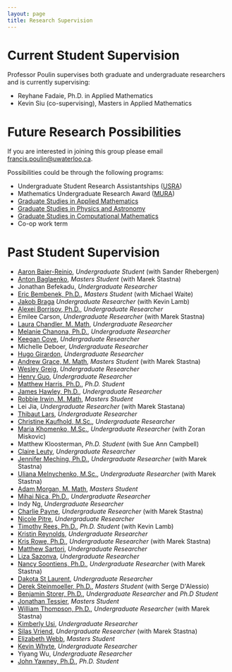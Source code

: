 ```yaml
---
layout: page
title: Research Supervision
---
```


# Current Student Supervision

Professor Poulin supervises both graduate and undergraduate researchers and is currently supervising:

- Reyhane Fadaie, Ph.D. in Applied Mathematics
- Kevin Siu (co-supervising), Masters in Applied Mathematics

# Future Research Possibilities

If you are interested in joining this group please email <francis.poulin@uwaterloo.ca>.  

Possibilities could be through the following programs:

* Undergraduate Student Research Assistantships ([USRA](https://uwaterloo.ca/applied-mathematics/current-undergraduates/undergraduate-research-opportunities))
* Mathematics Undergraduate Research Award ([MURA](https://uwaterloo.ca/math/research/research-information-students/mathematics-undergraduate-research-award-mura))
* [Graduate Studies in Applied Mathematics](https://uwaterloo.ca/applied-mathematics/graduate-students)
* [Graduate Studies in Physics and Astronomy](https://uwaterloo.ca/physics-astronomy/graduate-studies)
* [Graduate Studies in Computational Mathematics](https://uwaterloo.ca/computational-mathematics/future-masters-students)
* Co-op work term

# Past Student Supervision

* [Aaron Baier-Reinio](https://www.linkedin.com/in/aaron-baier-reinio-831a83132/), _Undergraduate Student_ (with Sander Rhebergen)
* [Anton Baglaenko](https://www.linkedin.com/in/anton-baglaenko-47a23a76/), _Masters Student_ (with Marek Stastna)
* Jonathan Befekadu, _Undergraduate Researcher_ 
* [Eric Bembenek, Ph.D.](https://www.linkedin.com/in/eric-bembenek/), _Masters Student_ (with Michael Waite)
* [Jakob Braga](https://www.linkedin.com/in/jakob-braga-42b899193/) _Undergraduate Researcher_ (with Kevin Lamb) 
* [Alexei Borrisov, Ph.D.](https://www.researchgate.net/profile/Alexei-Borissov), _Undergraduate Researcher_
* Emilee Carson, _Undergraduate Researcher_ (with Marek Stastna)
* [Laura Chandler, M. Math](https://www.linkedin.com/in/lrc23/), _Undergraduate Researcher_
* [Melanie Chanona, Ph.D.](https://www.linkedin.com/in/melchanona/), _Undergraduate Researcher_
* [Keegan Cove](https://www.linkedin.com/in/keegan-cove/), _Undergraduate Researcher_
* Michelle Deboer, _Undergraduate Researcher_
* [Hugo Girardon](https://www.linkedin.com/in/hugo-girardon-71b496143/), _Undergraduate Researcher_
* [Andrew Grace, M. Math](https://www.linkedin.com/in/andrew-grace-14916610b/), _Masters Student_ (with Marek Stastna)
* [Wesley Greig](https://www.linkedin.com/in/wesley-greig-03a70ba3/?originalSubdomain=ca), _Undergraduate Researcher_
* [Henry Guo](https://www.linkedin.com/in/henry-h-guo/), _Undergraduate Researcher_
* [Matthew Harris, Ph.D.](https://www.linkedin.com/in/matthew-harris-a9bb20a6/), _Ph.D. Student_
* [James Hawley, Ph.D.](https://www.linkedin.com/in/jamesrichardhawley/), _Undergraduate Researcher_
* [Robbie Irwin, M. Math](https://www.linkedin.com/in/irwinrobert/), _Masters Student_
* Lei Jia, _Undergraduate Researcher_ (with Marek Stastana)
* [Thibaut Lars](https://www.linkedin.com/in/thibaut-lars-a0721b159/), _Undergraduate Researcher_
* [Christine Kaufhold, M.Sc.](https://www.linkedin.com/in/cekaufho/), _Undergraduate Researcher_ 
* [Maria Khomenko, M.Sc.](https://www.linkedin.com/in/maria-khomenko-303a63211/?originalSubdomain=nz), _Undergraduate Researcher_ (with Zoran Miskovic)
* Matthew Kloosterman, _Ph.D. Student_ (with Sue Ann Campbell)
* [Claire Leuty](https://www.linkedin.com/in/claire-leuty/), _Undergraduate Researcher_
* [Jennifer Meching, Ph.D.](https://www.linkedin.com/in/jennifer-mecking-143a794b/), _Undergraduate Researcher_ (with Marek Stastna)
* [Uliana Melnychenko, M.Sc.](https://www.linkedin.com/in/uliana-melnychenko-msc-1ab70514/), _Undergraduate Researcher_ (with Marek Stastna)
* [Adam Morgan, M. Math](https://www.math.toronto.edu/cms/people/students/graduate/morgan-adam/), _Masters Student_
* [Mihai Nica, Ph.D.](https://www.linkedin.com/in/mihai-nica-61ab3544/), _Undergraduate Researcher_
* Indy Ng, _Undergraduate Researcher_
* [Charlie Payne](https://www.linkedin.com/in/cgpayne/), _Undergraduate Researcher_ (with Marek Stastna)
* [Nicole Pitre](https://www.linkedin.com/in/nicole-pitre/), _Undergraduate Researcher_
* [Timothy Rees, Ph.D.](https://www.linkedin.com/in/tim-rees-6b69213/), _Ph.D. Student_ (with Kevin Lamb)
* [Kristin Reynolds](https://www.linkedin.com/in/kristen-reynolds-a56a352a/), _Undergraduate Researcher_
* [Kris Rowe, Ph.D.](https://www.linkedin.com/in/kris-rowe/), _Undergraduate Researcher_ (with Marek Stastna)
* [Matthew Sartori](https://www.linkedin.com/in/matthew-sartori/), _Undergraduate Researcher_
* [Liza Sazonva](https://www.linkedin.com/in/esazonova/), _Undergraduate Researcher_
* [Nancy Soontiens, Ph.D.](https://www.linkedin.com/in/nancy-soontiens-21819652/), _Undergraduate Researcher_ (with Marek Stastna)
* [Dakota St Laurent](https://www.linkedin.com/in/dakotastlaurent/), _Undergraduate Researcher_
* [Derek Steinmoeller, Ph.D.](https://www.linkedin.com/in/derek-steinmoeller-51957a53/), _Masters Student_ (with Serge D'Alessio)
* [Benjamin Storer, Ph.D.](https://www.linkedin.com/in/benjamin-storer-46700483/), _Undergraduate Researcher_ and _Ph.D Student_
* [Jonathan Tessier](https://www.linkedin.com/in/jonathan-tessier/), _Masters Student_
* [William Thompson, Ph.D.](https://www.linkedin.com/in/wft/?originalSubdomain=ca), _Undergraduate Researcher_ (with Marek Stastna)
* [Kimberly Usi](https://www.linkedin.com/in/kimusi/), _Undergraduate Researcher_
* [Silas Vriend](https://www.linkedin.com/in/silasvriend/), _Undergraduate Researcher_ (with Marek Stastna)
* [Elizabeth Webb](https://www.linkedin.com/in/lizzwebb/), _Masters Student_
* [Kevin Whyte](https://www.linkedin.com/in/kevin-whyte-56560a47/), _Undergraduate Researcher_
* Yiyang Wu, _Undergraduate Researcher_
* [John Yawney, Ph.D.](https://www.linkedin.com/in/jwyawney/), _Ph.D. Student_
